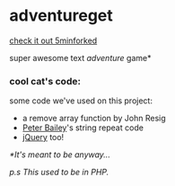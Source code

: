 # adventureget

[check it out 5minforked](http://5minfork.com/zaccolley/adventureget/)

super awesome text *adventure* game*

### cool cat's code:
some code we've used on this project:
+ a remove array function by John Resig
+ [Peter Bailey](http://stackoverflow.com/questions/202605/repeat-string-javascript)'s string repeat code
+ [jQuery](http://www.jquery.com 'jQuery') too!


_*It's meant to be anyway..._

_p.s This used to be in PHP._
